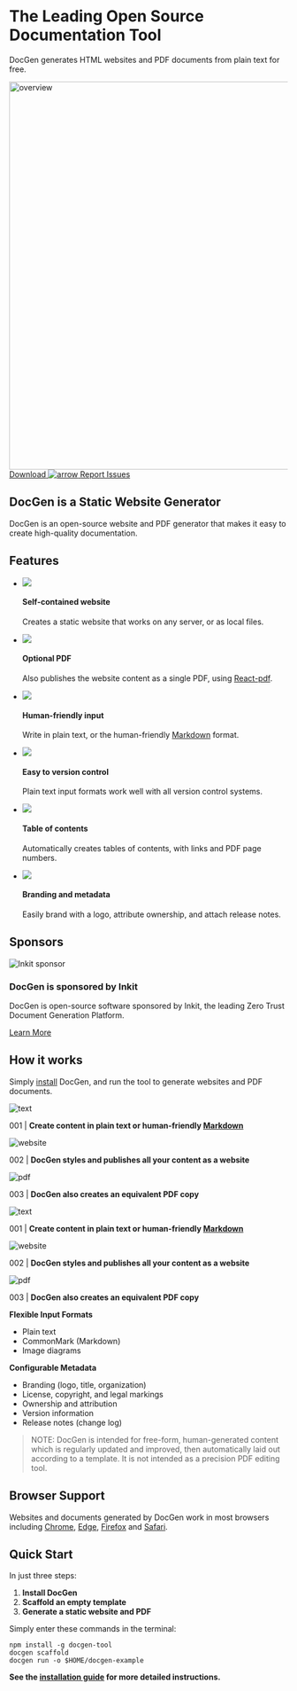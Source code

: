 ﻿<div class="section banner">
  <h1 class="headline">The Leading Open Source Documentation Tool</h1>
  <p class="lead">
   DocGen generates HTML websites and PDF documents from plain text for free.
  </p>
  <img src="files/images/overview.png" alt="overview" width="700px" class="bannerImage" />
  <div class="bannerButtons">
    <a href="https://github.com/mtmacdonald/docgen/tags" class="button spaced">
      <span>Download</span>
      <img class="icon" src="files/images/icons/arrowRight.png" alt="arrow">
    </a>
    <a href="https://github.com/mtmacdonald/docgen/issues" class="button inverted">Report Issues</a>
  </div>
</div>

<div class="dgPDFPageBreak" />

## DocGen is a Static Website Generator

DocGen is an open-source website and PDF generator that makes it easy to create high-quality documentation.

## Features

<ul class="features">
<li>
  <img src="files/images/icons/computer.png" />
  <h4>Self-contained website</h4>
  <p>Creates a static website that works on any server, or as local files.</p>
</li>
<li>
  <img src="files/images/icons/pdf.png" />
  <h4 class="special">Optional PDF</h4>
  <p>Also publishes the website content as a single PDF, using <a href="https://react-pdf.org/">React-pdf</a>.</p>
</li>
<li>
  <img src="files/images/icons/pencil.png" />
  <h4>Human-friendly input</h4>
  <p>Write in plain text, or the human-friendly <a href="http://commonmark.org">Markdown</a> format.</p>
</li>
<li>
  <img src="files/images/icons/cog.png" />
  <h4>Easy to version control</h4>
  <p>Plain text input formats work well with all version control systems.</p>
</li>
<li>
  <img src="files/images/icons/document.png" />
  <h4>Table of contents</h4>
  <p>Automatically creates tables of contents, with links and PDF page numbers.</p>
</li>
<li>
  <img src="files/images/icons/star.png" />
  <h4>Branding and metadata</h4>
  <p>Easily brand with a logo, attribute ownership, and attach release notes.</p>
</li>
</ul>

<div class="section dg-forceBreak">
  <h2>Sponsors</h2>
  <div class="inkitSponsor">
    <img src="files/images/inkit-screenshot.png" alt="Inkit sponsor">
      <h3>DocGen is sponsored by Inkit</h3>
      <p>
        DocGen is open-source software sponsored by Inkit, the leading Zero Trust Document Generation Platform.
      </p>
      <a href="https://www.inkit.com" class="button whiteInverted">Learn More</a>
  </div>
</div>

## How it works

Simply <a href="#quick-start">install</a> DocGen, and run the tool to generate websites and PDF documents.

<div class="dgCardContainer">
  <div class="dgCard">
    <img src="files/images/text.png" alt="text" />
    <p>001 | <strong>Create content in plain text or human-friendly <a href="http://commonmark.org">Markdown</a></strong></p>
  </div>
  <div class="dgCard">
    <img src="files/images/web.png" alt="website" />
    <p>002 | <strong>DocGen styles and publishes all your content as a website</strong></p>
  </div>
  <div class="dgCard">
    <img src="files/images/pdf.png" alt="pdf" />
    <p>003 | <strong>DocGen also creates an equivalent PDF copy</strong></p>
  </div>
</div>

<div>
  <div class="howItWorksDetails">
    <img src="files/images/text.png" alt="text" />
    <p>001 | <strong>Create content in plain text or human-friendly <a href="http://commonmark.org">Markdown</a></strong></p>
  </div>
  <div class="howItWorksDetails">
    <img src="files/images/web.png" alt="website" />
    <p>002 | <strong>DocGen styles and publishes all your content as a website</strong></p>
  </div>
  <div class="howItWorksDetails">
    <img src="files/images/pdf.png" alt="pdf" />
    <p>003 | <strong>DocGen also creates an equivalent PDF copy</strong></p>
  </div>
</div>

<div class="featureDetails">
  <strong>Flexible Input Formats</strong>
  <ul>
    <li>Plain text</li>
    <li>CommonMark (Markdown)</li>
    <li>Image diagrams</li>
  </ul>
</div>
<div class="featureDetails">
  <strong>Configurable Metadata</strong>
  <ul>
    <li>Branding (logo, title, organization)</li>
    <li>License, copyright, and legal markings</li>
    <li>Ownership and attribution</li>
    <li>Version information</li>
    <li>Release notes (change log)</li>
  </ul>
</div>

> NOTE: DocGen is intended for free-form, human-generated content which is regularly updated and improved, then
automatically laid out according to a template. It is not intended as a precision PDF editing tool.

## Browser Support

Websites and documents generated by DocGen work in most browsers including [Chrome](https://www.google.com/chrome),
[Edge](https://www.microsoft.com/en-us/edge), [Firefox](https://www.mozilla.org/en-US/firefox/new) and
[Safari](https://www.apple.com/safari).

## Quick Start

In just three steps:

1. **Install DocGen**
2. **Scaffold an empty template**
3. **Generate a static website and PDF**

Simply enter these commands in the terminal:

    npm install -g docgen-tool
    docgen scaffold
    docgen run -o $HOME/docgen-example

**See the <a href="installation.html">installation guide</a> for more detailed instructions.**
